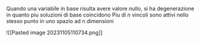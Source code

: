 Quando una variabile in base risulta avere valore nullo, si ha degenerazione in quanto piu soluzioni di base coincidono
Piu di $n$ vincoli sono attivi nello stesso punto in uno spazio ad n dimensioni

![[Pasted image 20231105110734.png]]
